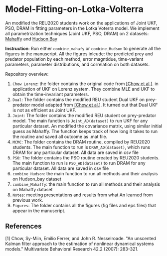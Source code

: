 # Model-Fitting-on-Lotka-Volterra

An modified the REU2020 students work on the applications of Joint UKF, PSO, DRAM in fitting parameters in the Lotka Voterra model.
We implement all parametrization techniques (Joint UKF, PSO, DRAM) on 2 datasets: [Mahaffy](https://jmahaffy.sdsu.edu/courses/f09/math636/lectures/lotka/qualde2.html) and [Hudson Bay](https://gist.github.com/michaelosthege/27315631c1aedbe55f5affbccabef1ca)

**Instruction**: Run either ```combine_mahafy``` or ```combine_Hudson``` to generate all the figures in the manuscript. All the figures inlcude: the predicted prey and predator population by each method, error magntidue, time-variant parameters, parameter distributions, and correlation on both datasets.

Repository overview: 
1. ```Chow Lorenz```: the folder contains the original code from [[Chow et al.]](#1). in application of UKF on Lorenz system. They combine MLE and UKF to obtain the time-invariant parameters.
2. ```Dual```: The folder contains the modified REU student Dual UKF on prey-predator model adapted from  [[Chow et al.]](#1). It turned out that Dual UKF is not as efficient as Joint UKF.
3. ```Joint```: The folder contains the modified REU student on prey-predator model. The main function is ```Joint_AD(dataset)``` to run UKF for any particular dataset. An modified the covariance matrix, using similar initial guess as Mahaffy. The function keeps track of how long it takes to run the routine and saved all outcome as .mat file. 
4. ```MCMC```: The folder contains the DRAM routine, compiled by REU2020 students. The main function to run is ``DRAM_AD(dataset)``, which runs DRAM for any particular dataset. All data are saved in csv file 
5. ```PSO```: The folder contains the PSO routine created by REU2020 students. The main function to run is ``PSO_AD(dataset)`` to run DRAM for any particular dataset. All data are saved in csv file 
7. ```combine_Hudson```: the main function to run all methods and their analysis on Hudson_bay dataset 
8. ```combine_Mahaffy```: the main function to run all methods and their analysis on Mahaffy dataset 
9. ```Notes```: meeting presentations and results from what An learned from previous work. 
10. ``Figures``: The folder contains all the figures (fig files and eps files) that appear in the manuscript. 



## References
<a id="1">[1]</a> 
Chow, Sy-Miin, Emilio Ferrer, and John R. Nesselroade. "An unscented Kalman filter approach to the estimation of nonlinear dynamical systems models." Multivariate Behavioral Research 42.2 (2007): 283-321.
